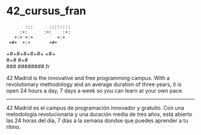 # 42_cursus_fran

           :::      ::::::::   
         :+:      :+:    :+:   
       +:+ +:+         +:+     
     +#+  +:+       +#+        
   +#+#+#+#+#+   +#+           
        #+#    #+#             
       ###   ########.fr       


42 Madrid is the innovative and free programming campus. With a revolutionary methodology and an average duration of three years, it is open 24 hours a day, 7 days a week so you can learn at your own pace.

---
42 Madrid es el campus de programación innovador y gratuito. Con una metodología revolucionaria y una duración media de tres años, está abierto las 24 horas del día, 7 días a la semana dondse que puedes aprender a tu ritmo. 

